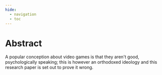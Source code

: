 ```yaml
---
hide:
  - navigation
  - toc
---
```


# Abstract

A popular conception about video games is that they aren't good, psychologically speaking; this is however an orthodoxed ideology and this research paper is set out to prove it wrong.